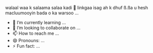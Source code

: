 walaal waa k salaama salaa kadi  👋 
linkgaa isag ah k dhuf ß.ßa u hesh macluumooyin bada o ka warsoo ...
- 🌱 I’m currently learning ...
- 💞️ I’m looking to collaborate on ...
- 📫 How to reach me ...
- 😄 Pronouns: ...
- ⚡ Fun fact: ...

<!---
sudays20/sudays20 is a ✨ special ✨ repository because its `README.md` (this file) appears on your GitHub profile.
You can click the Preview link to take a look at your changes.
--->
